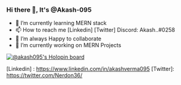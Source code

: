 ### Hi there 👋, It's @Akash-095
- 🌱 I’m currently learning MERN stack
- 📫 How to reach me [Linkedin] [Twitter] Discord: Akash..#0258
- 💞️ I’m always Happy to collaborate
- 🔭 I’m currently working on MERN Projects


[![@akash095's Holopin board](https://holopin.me/akash095)](https://holopin.io/@akash095)

<!--
**Akash-095/Akash-095** is a ✨ _special_ ✨ repository because its `README.md` (this file) appears on your GitHub profile.

Here are some ideas to get you started:

- 🔭 I’m currently working on ...

- 👯 I’m looking to collaborate on ...
- 🤔 I’m looking for help with ...
- 💬 Ask me about ...
- 📫 How to reach me: ...
- 😄 Pronouns: ...
- ⚡ Fun fact: ...
-->
[//]: #
[Linkedin] : <https://www.linkedin.com/in/akashverma095>
[Twitter]: <https://twitter.com/Nerdon36/>
